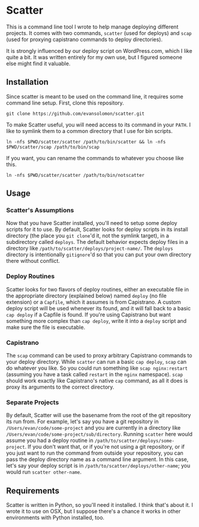 # Scatter

This is a command line tool I wrote to help manage deploying different projects.  It comes with two commands, `scatter` (used for deploys) and `scap` (used for proxying capistrano commands to deploy directories).

It is strongly influenced by our deploy script on WordPress.com, which I like quite a bit.  It was written entirely for my own use, but I figured someone else might find it valuable.

## Installation

Since scatter is meant to be used on the command line, it requires some command line setup.  First, clone this repository.

`git clone https://github.com/evansolomon/scatter.git`

To make Scatter useful, you will need access to its command in your `PATH`.  I like to symlink them to a common directory that I use for bin scripts.

`ln -nfs $PWD/scatter/scatter /path/to/bin/scatter && ln -nfs $PWD/scatter/scap /path/to/bin/scap`

If you want, you can rename the commands to whatever you choose like this.

`ln -nfs $PWD/scatter/scatter /path/to/bin/notscatter`

## Usage

### Scatter's Assumptions
Now that you have Scatter installed, you'll need to setup some deploy scripts for it to use.  By default, Scatter looks for deploy scripts in its install directory (the place you `git clone`'d it, not the symlink target), in a subdirectory called `deploys`.  The default behavior expects deploy files in a directory like `/path/to/scatter/deploys/project-name/`.  The `deploys` directory is intentionally `gitignore`'d so that you can put your own directory there without conflict.

### Deploy Routines
Scatter looks for two flavors of deploy routines, either an executable file in the appropriate directory (explained below) named `deploy` (no file extension) or a `Capfile`, which it assumes is from Capistrano.  A custom deploy script will be used whenever its found, and it will fall back to a basic `cap deploy` if a Capfile is found.  If you're using Capistrano but want something more complex than `cap deploy`, write it into a `deploy` script and make sure the file is executable.

### Capistrano

The `scap` command can be used to proxy arbitrary Capistrano commands to your deploy directory.  While `scatter` can run a basic `cap deploy`, `scap` can do whatever you like.  So you could run something like `scap nginx:restart` (assuming you have a task called `restart` in the `nginx` namespace).  `scap` should work exactly like Capistrano's native `cap` command, as all it does is proxy its arguments to the correct directory.

### Separate Projects
By default, Scatter will use the basename from the root of the git repository its run from.  For example, let's say you have a git repository in `/Users/evan/code/some-project` and you are currently in a directory like `/Users/evan/code/some-project/sub/directory`.  Running `scatter` here would assume you had a deploy routine in `/path/to/scatter/deploys/some-project`.  If you don't want that, or if you're not using a git repository, or if you just want to run the command from outside your repository, you can pass the deploy directory name as a command line argument.  In this case, let's say your deploy script is in `/path/to/scatter/deploys/other-name`; you would run `scatter other-name`.


## Requirements
Scatter is written in Python, so you'll need it installed.  I think that's about it.  I wrote it to use on OSX, but I suppose there's a chance it works in other environments with Python installed, too.

